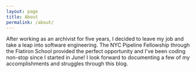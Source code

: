 ```yaml
---
layout: page
title: About
permalink: /about/
---
```


After working as an archivist for five years, I decided to leave my job and take a leap into software engineering. The NYC Pipeline Fellowship through the Flatiron School provided the perfect opportunity and I've been coding non-stop since I started in June! I look forward to documenting a few of my accomplishments and struggles through this blog.

<!-- This is the base Jekyll theme. You can find out more info about customizing your Jekyll theme, as well as basic Jekyll usage documentation at [jekyllrb.com](https://jekyllrb.com/)

You can find the source code for Minima at GitHub:
[jekyll][jekyll-organization] /
[minima](https://github.com/jekyll/minima)

You can find the source code for Jekyll at GitHub:
[jekyll][jekyll-organization] /
[jekyll](https://github.com/jekyll/jekyll)


[jekyll-organization]: https://github.com/jekyll -->
